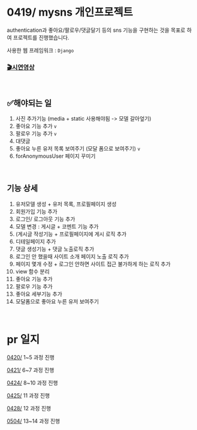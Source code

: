 # 0419/ mysns 개인프로젝트

authentication과 좋아요/팔로우/댓글달기 등의 sns 기능을 구현하는 것을 목표로 하여 프로젝트를 진행했습니다.

사용한 웹 프레임워크 : `Django` 

### [🎬시연영상](https://youtu.be/pz-iS8NrZRY?si=8y9DxY2_8ZbN5yyh)
<br>


## ✅해야되는 일


1. 사진 추가기능 (media + static 사용해야됨 -> 모델 갈아엎기)
2. 좋아요 기능 추가 `v`
3. 팔로우 기능 추가 `v`
4. 대댓글 
5. 좋아요 누른 유저 목록 보여주기 (모달 폼으로 보여주기) `v`
6. forAnonymousUser 페이지 꾸미기


<br>

## 기능 상세


1. 유저모델 생성 + 유저 목록, 프로필페이지 생성
2. 회원가입 기능 추가
3. 로그인/ 로그아웃 기능 추가
4. 모델 변경 : 게시글 + 코멘트 기능 추가
5. (게시글 작성기능 + 프로필페이지에 게시 로직 추가
6. 디테일페이지 추가
7. 댓글 생성기능 + 댓글 노출로직 추가
8. 로그인 안 했을때 사이트 소개 페이지 노출 로직 추가
9. 페이지 몇개 수정 + 로그인 안하면 사이트 접근 불가하게 하는 로직 추가
10. view 함수 분리
11. 좋아요 기능 추가
12. 팔로우 기능 추가
13. 좋아요 세부기능 추가
14. 모달폼으로 좋아요 누른 유저 보여주기

<br>


# pr 일지

[0420/](./record/mysns_0420.md) 1~5 과정 진행

[0421/](./record/mysns_0421.md) 6~7 과정 진행

[0424/](./record/mysns_0424.md) 8~10 과정 진행

[0425/](./record/mysns_0425.md) 11 과정 진행

[0428/](./record/mysns_0428.md) 12 과정 진행

[0504/](./record/mysns_0504.md) 13~14 과정 진행

